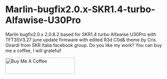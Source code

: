 # Marlin-bugfix2.0.x-SKR1.4-turbo-Alfawise-U30Pro
Marlin bugfix2.0.x 2.0.8.2 based for SKR1.4 turbo Alfawise U30Pro with TFT35V3.27 june update firmware with edited R3d C0d& theme by Cris Girardi from SKR Italia facebook group. Do you like my work? You can buy me a coffee, I will grateful!

<a href="https://www.paypal.me/BsCmOD" target="_blank"><img src="https://cdn.buymeacoffee.com/buttons/default-orange.png" alt="Buy Me A Coffee" style="height: 51px !important;width: 217px !important;" ></a>
